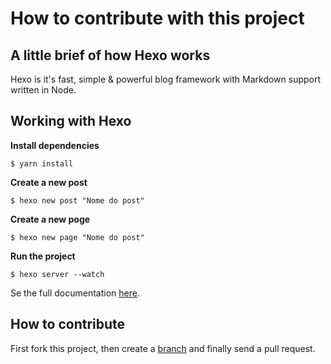 # How to contribute with this project

## A little brief of how Hexo works

Hexo is it's fast, simple & powerful blog framework with Markdown support written in Node.

## Working with Hexo

**Install dependencies**

```shell
$ yarn install
```

**Create a new post**

```shell
$ hexo new post "Nome do post"
```

**Create a new poge**

```shell
$ hexo new page "Nome do post"
```

**Run the project**

```shell
$ hexo server --watch
```

Se the full documentation [here](https://hexo.io/).

## How to contribute

First fork this project, then create a [branch](/code-standards/github-workflow/#Branch-naming-conventions)  and finally send a pull request.
